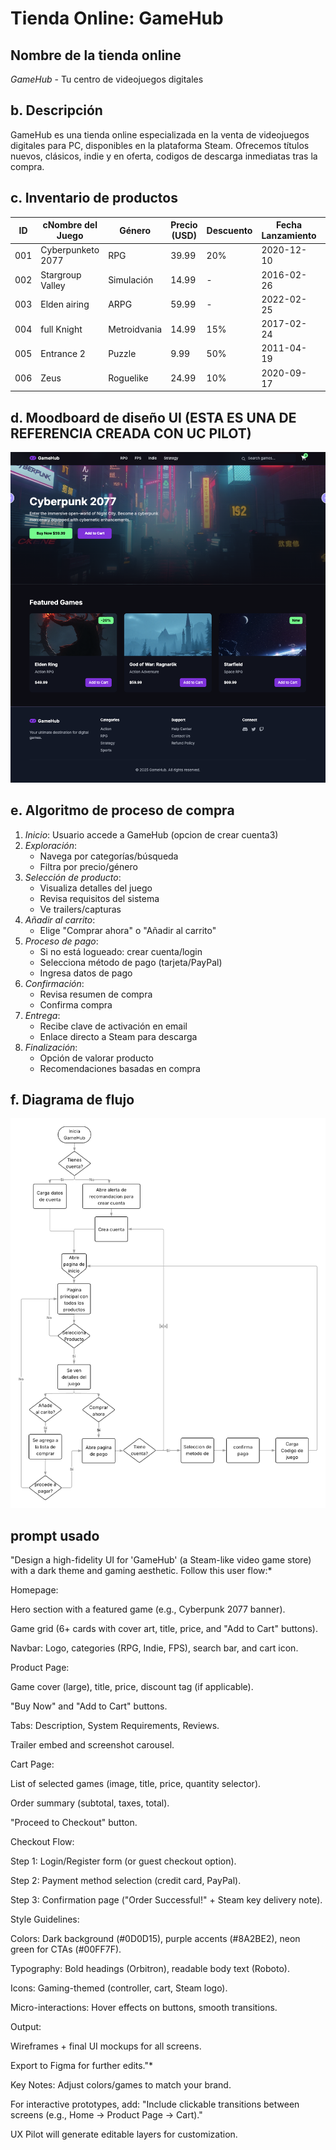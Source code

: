 # Tienda Online: GameHub

## Nombre de la tienda online
*GameHub* - Tu centro de videojuegos digitales

## b. Descripción
GameHub es una tienda online especializada en la venta de videojuegos digitales para PC, disponibles en la plataforma Steam. Ofrecemos títulos nuevos, clásicos, indie y en oferta, codigos de descarga inmediatas tras la compra.

## c. Inventario de productos

| ID  | cNombre del Juego| Género       | Precio (USD) | Descuento | Fecha Lanzamiento | Desarrollador    |
|-----|------------------|--------------|--------------|-----------|-------------------|------------------|
| 001 | Cyberpunketo 2077| RPG          | 39.99        | 20%       | 2020-12-10        | CD Projekt blue  |
| 002 | Stargroup Valley | Simulación   | 14.99        | -         | 2016-02-26        | ConcernedFish    |
| 003 | Elden airing     | ARPG         | 59.99        | -         | 2022-02-25        | FrontenSoftware  |
| 004 | full Knight      | Metroidvania | 14.99        | 15%       | 2017-02-24        | Team Mandarina   |
| 005 | Entrance 2       | Puzzle       | 9.99         | 50%       | 2011-04-19        | drain            |
| 006 | Zeus             | Roguelike    | 24.99        | 10%       | 2020-09-17        | Supermini Games  |

## d. Moodboard de diseño UI (ESTA ES UNA DE REFERENCIA CREADA CON UC PILOT)
![Moodboard GameHub](/Practica10/assets/Paginainicio.png)

## e. Algoritmo de proceso de compra

1. *Inicio*: Usuario accede a GameHub (opcion de crear cuenta3) 
2. *Exploración*:
   - Navega por categorías/búsqueda
   - Filtra por precio/género
3. *Selección de producto*:
   - Visualiza detalles del juego
   - Revisa requisitos del sistema
   - Ve trailers/capturas
4. *Añadir al carrito*:
   - Elige "Comprar ahora" o "Añadir al carrito"
5. *Proceso de pago*:
   - Si no está logueado: crear cuenta/login
   - Selecciona método de pago (tarjeta/PayPal)
   - Ingresa datos de pago
6. *Confirmación*:
   - Revisa resumen de compra
   - Confirma compra
7. *Entrega*:
   - Recibe clave de activación en email
   - Enlace directo a Steam para descarga
8. *Finalización*: 
   - Opción de valorar producto
   - Recomendaciones basadas en compra

## f. Diagrama de flujo
![Diagrama de flujo GameHub](/Practica10/assets/Diagrama%20en%20blanco.png)



## prompt usado
"Design a high-fidelity UI for 'GameHub' (a Steam-like video game store) with a dark theme and gaming aesthetic. Follow this user flow:*

Homepage:

Hero section with a featured game (e.g., Cyberpunk 2077 banner).

Game grid (6+ cards with cover art, title, price, and "Add to Cart" buttons).

Navbar: Logo, categories (RPG, Indie, FPS), search bar, and cart icon.

Product Page:

Game cover (large), title, price, discount tag (if applicable).

"Buy Now" and "Add to Cart" buttons.

Tabs: Description, System Requirements, Reviews.

Trailer embed and screenshot carousel.

Cart Page:

List of selected games (image, title, price, quantity selector).

Order summary (subtotal, taxes, total).

"Proceed to Checkout" button.

Checkout Flow:

Step 1: Login/Register form (or guest checkout option).

Step 2: Payment method selection (credit card, PayPal).

Step 3: Confirmation page ("Order Successful!" + Steam key delivery note).

Style Guidelines:

Colors: Dark background (#0D0D15), purple accents (#8A2BE2), neon green for CTAs (#00FF7F).

Typography: Bold headings (Orbitron), readable body text (Roboto).

Icons: Gaming-themed (controller, cart, Steam logo).

Micro-interactions: Hover effects on buttons, smooth transitions.

Output:

Wireframes + final UI mockups for all screens.

Export to Figma for further edits."*

Key Notes:
Adjust colors/games to match your brand.

For interactive prototypes, add:
"Include clickable transitions between screens (e.g., Home → Product Page → Cart)."

UX Pilot will generate editable layers for customization.